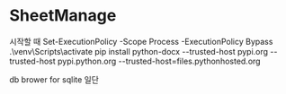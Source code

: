 # SheetManage

시작할 때
Set-ExecutionPolicy -Scope Process -ExecutionPolicy Bypass
.\venv\Scripts\activate
pip install python-docx  --trusted-host pypi.org --trusted-host pypi.python.org --trusted-host=files.pythonhosted.org

db brower for sqlite 일단 